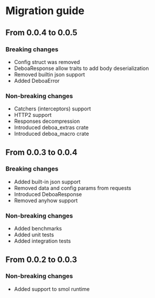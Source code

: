# Migration guide

## From 0.0.4 to 0.0.5

### Breaking changes

* Config struct was removed
* DeboaResponse allow traits to add body deserialization
* Removed builtin json support
* Added DeboaError

### Non-breaking changes

* Catchers (interceptors) support
* HTTP2 support
* Responses decompression
* Introduced deboa_extras crate
* Introduced deboa_macro crate

## From 0.0.3 to 0.0.4

### Breaking changes

* Added built-in json support
* Removed data and config params from requests
* Introduced DeboaResponse
* Removed anyhow support
  
### Non-breaking changes

* Added benchmarks
* Added unit tests
* Added integration tests

## From 0.0.2 to 0.0.3

### Non-breaking changes

* Added support to smol runtime

